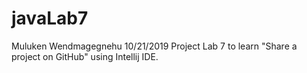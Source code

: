 # javaLab7
Muluken Wendmagegnehu
10/21/2019
Project Lab 7 to learn "Share a project on GitHub" using Intellij IDE.
